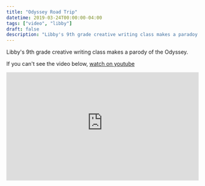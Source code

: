 ```yaml
---
title: "Odyssey Road Trip"
datetime: 2019-03-24T00:00:00-04:00
tags: ["video", "libby"]
draft: false
description: "Libby's 9th grade creative writing class makes a paradoy of the Odyssey."
---
```


Libby's 9th grade creative writing class makes a parody of the Odyssey.

If you can't see the video below, [watch on youtube](https://youtu.be/7NDMSMYQpds)

<div style="position: relative; padding-top: 56.25%;"><iframe src="https://customer-0mfe09hw05rgtjvg.cloudflarestream.com/d49d46042209c69e4e8b1d8508a97633/iframe?preload=true&poster=https%3A%2F%2Fcustomer-0mfe09hw05rgtjvg.cloudflarestream.com%2Fd49d46042209c69e4e8b1d8508a97633%2Fthumbnails%2Fthumbnail.jpg%3Ftime%3D4s%26height%3D600" style="border: none; position: absolute; top: 0; left: 0; height: 100%; width: 100%;" allow="accelerometer; gyroscope; autoplay; encrypted-media; picture-in-picture;" allowfullscreen="true"></iframe></div>
